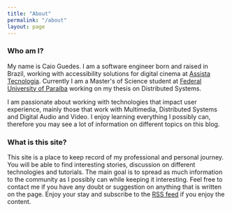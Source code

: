```yaml
---
title: "About"
permalink: "/about"
layout: page
---
```


### Who am I?

My name is Caio Guedes. I am a software engineer born and raised in Brazil, working with accessibility solutions for digital cinema at [Assista Tecnologia](http://www.assistatecnologia.com.br/). Currently I am a Master's of Science student at [Federal University of Paraíba](https://www.ufpb.br/) working on my thesis on Distributed Systems.

I am passionate about working with technologies that impact user experience, mainly those that work with Multimedia, Distributed Systems and Digital Audio and Video. I enjoy learning everything I possibly can, therefore you may see a lot of information on different topics on this blog. 

### What is this site?

This site is a place to keep record of my professional and personal journey. You will be able to find interesting stories, discussion on different technologies and tutorials. The main goal is to spread as much information to the community as I possibly can while keeping it interesting. Feel free to contact me if you have any doubt or suggestion on anything that is written on the page. Enjoy your stay and subscribe to the [RSS feed](https://caiomcg.com/feed.xml) if you enjoy the content.
